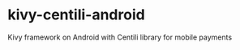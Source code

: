 kivy-centili-android
====================

Kivy framework on Android with Centili library for mobile payments
